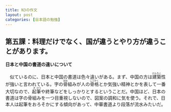 ```yaml
---
title: N3の作文
layout: post
categories: [日本語の勉強]
---
```


## 第五課：料理だけでなく、国が違うとやり方が違うことがあります。

<strong>日本と中国の書道の違いについて</strong>

　似ているのに、日本と中国の書道は色々違いがある。まず、中国の方は<ruby>建築<rt>けんちく</rt></ruby>性が強いと言われている。字の<ruby>骨<rt>ほね</rt></ruby>組みが人の<ruby>骨格<rt>こっかく</rt></ruby>とか気強い精神とかを表して一番大切なので、<ruby>起<rt>き</rt></ruby><ruby>筆<rt>ひつ</rt></ruby>や<ruby>終<rt></rt></ruby>筆などをしっかりとするということだ。中国ほど、日本の書道は字の骨組みを一つ目重視しないので、図案の調和に気を使う。それで、日本人は起筆をおろそかにする傾向があって、中華書道より段落が流水みたいだ。
